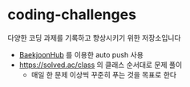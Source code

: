 # coding-challenges
다양한 코딩 과제를 기록하고 향상시키기 위한 저장소입니다

- [BaekjoonHub](https://github.com/BaekjoonHub/BaekjoonHub) 를 이용한 auto push 사용
- https://solved.ac/class 의 클래스 순서대로 문제 풀이
   - 매일 한 문제 이상씩 꾸준히 푸는 것을 목표로 한다
